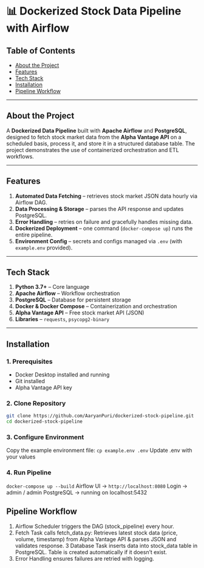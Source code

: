 # 📊 Dockerized Stock Data Pipeline with Airflow

## Table of Contents
- [About the Project](#about-the-project)
- [Features](#features)
- [Tech Stack](#tech-stack)
- [Installation](#installation)
- [Pipeline Workflow](#pipeline-workflow)

---

## About the Project
A **Dockerized Data Pipeline** built with **Apache Airflow** and **PostgreSQL**, designed to fetch stock market data from the **Alpha Vantage API** on a scheduled basis, process it, and store it in a structured database table. The project demonstrates the use of containerized orchestration and ETL workflows.

---

## Features
1. **Automated Data Fetching** – retrieves stock market JSON data hourly via Airflow DAG.  
2. **Data Processing & Storage** – parses the API response and updates PostgreSQL.  
3. **Error Handling** – retries on failure and gracefully handles missing data.  
4. **Dockerized Deployment** – one command (`docker-compose up`) runs the entire pipeline.  
5. **Environment Config** – secrets and configs managed via `.env` (with `example.env` provided).  

---

## Tech Stack
1. **Python 3.7+** – Core language  
2. **Apache Airflow** – Workflow orchestration  
3. **PostgreSQL** – Database for persistent storage  
4. **Docker & Docker Compose** – Containerization and orchestration  
5. **Alpha Vantage API** – Free stock market API (JSON)  
6. **Libraries** – `requests`, `psycopg2-binary`

---

## Installation

### 1. Prerequisites
- Docker Desktop installed and running  
- Git installed  
- Alpha Vantage API key  

### 2. Clone Repository
```bash
git clone https://github.com/AaryanPuri/dockerized-stock-pipeline.git
cd dockerized-stock-pipeline
```

### 3. Configure Environment
Copy the example environment file: `cp example.env .env`
Update .env with your values

### 4. Run Pipeline
`docker-compose up --build`
Airflow UI → `http://localhost:8080`
Login → admin / admin
PostgreSQL → running on localhost:5432

## Pipeline Workflow
1. Airflow Scheduler triggers the DAG (stock_pipeline) every hour.
2. Fetch Task calls fetch_data.py: Retrieves latest stock data (price, volume, timestamp) from Alpha Vantage API & parses JSON and validates response.
3 Database Task inserts data into stock_data table in PostgreSQL. Table is created automatically if it doesn’t exist.
4. Error Handling ensures failures are retried with logging.
